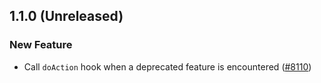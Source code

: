 ## 1.1.0 (Unreleased)

### New Feature

- Call `doAction` hook when a deprecated feature is encountered ([#8110](https://github.com/WordPress/gutenberg/pull/8110))
